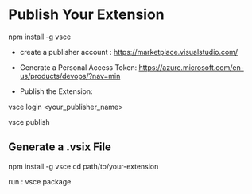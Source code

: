 # Publish Your Extension

npm install -g vsce

- create a publisher account :
  <https://marketplace.visualstudio.com/>

- Generate a Personal Access Token:
  <https://azure.microsoft.com/en-us/products/devops/?nav=min>

- Publish the Extension:

vsce login <your_publisher_name>

vsce publish

## Generate a .vsix File

npm install -g vsce
cd path/to/your-extension

run : vsce package
